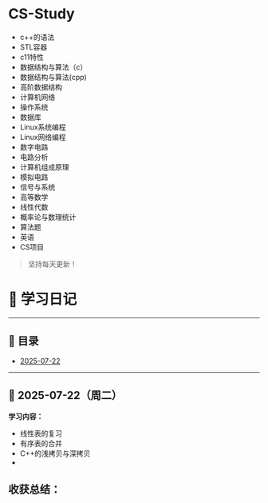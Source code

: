 
# CS-Study
- c++的语法
- STL容器
- c11特性
- 数据结构与算法（c）
- 数据结构与算法(cpp)
- 高阶数据结构
- 计算机网络
- 操作系统
- 数据库
- Linux系统编程
- Linux网络编程
- 数字电路
- 电路分析
- 计算机组成原理
- 模拟电路
- 信号与系统
- 高等数学
- 线性代数
- 概率论与数理统计
- 算法题
- 英语
- CS项目
> 坚持每天更新！


# 📘 学习日记


---

## 📅 目录

- [2025-07-22](#2025-07-22)


---

## 📆 2025-07-22（周二）

**学习内容：**
- 线性表的复习
- 有序表的合并
- C++的浅拷贝与深拷贝
- 
 

**收获总结：**
- 

